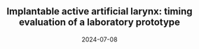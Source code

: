 ---
title: "<span style='font-size: 21px'>Implantable active artificial larynx: timing evaluation of a laboratory prototype"
collection: publications
permalink: /publication/2024-artificial-larynx-prototype
date: 2024-07-08
venue: 'IEEE International Conference on Advanced Robotics and Mechatronics'
paperurl: "/files/pdf/research/artificial_larynx_prototype.pdf"
link: 'https://doi.org/10.1109/ICARM62033.2024.10715996'
citation: "A. Mialland, E. Bouchet, A. Diallo, and A. Bonvilain - &quot;Implantable active artificial larynx: timing evaluation of a laboratory prototype&quot; - <i>IEEE International Conference on Advanced Robotics and Mechatronics</i> doi:10.1109/ICARM62033.2024.10715996"
---